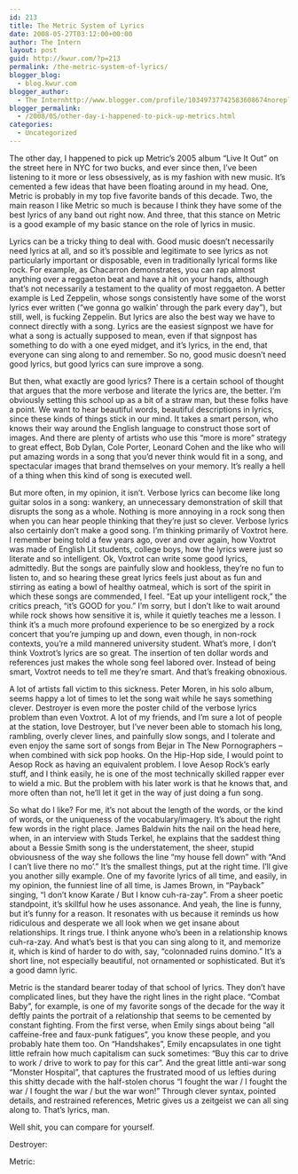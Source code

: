 ```yaml
---
id: 213
title: The Metric System of Lyrics
date: 2008-05-27T03:12:00+00:00
author: The Intern
layout: post
guid: http://kwur.com/?p=213
permalink: /the-metric-system-of-lyrics/
blogger_blog:
  - blog.kwur.com
blogger_author:
  - The Internhttp://www.blogger.com/profile/10349737742583608674noreply@blogger.com
blogger_permalink:
  - /2008/05/other-day-i-happened-to-pick-up-metrics.html
categories:
  - Uncategorized
---
```

<div class="pf-content">
  <p>
    The other day, I happened to pick up Metric’s 2005 album “Live It Out” on the street here in NYC for two bucks, and ever since then, I’ve been listening to it more or less obsessively, as is my fashion with new music. It’s cemented a few ideas that have been floating around in my head. One, Metric is probably in my top five favorite bands of this decade. Two, the main reason I like Metric so much is because I think they have some of the best lyrics of any band out right now. And three, that this stance on Metric is a good example of my basic stance on the role of lyrics in music.
  </p>
  
  <p>
    Lyrics can be a tricky thing to deal with. Good music doesn’t necessarily need lyrics at all, and so it’s possible and legitimate to see lyrics as not particularly important or disposable, even in traditionally lyrical forms like rock. For example, as Chacarron demonstrates, you can rap almost anything over a reggaeton beat and have a hit on your hands, although that’s not necessarily a testament to the quality of most reggaeton. A better example is Led Zeppelin, whose songs consistently have some of the worst lyrics ever written (“we gonna go walkin’ through the park every day”), but still, well, is fucking Zeppelin. But lyrics are also the best way we have to connect directly with a song. Lyrics are the easiest signpost we have for what a song is actually supposed to mean, even if that signpost has something to do with a one eyed midget, and it’s lyrics, in the end, that everyone can sing along to and remember. So no, good music doesn’t need good lyrics, but good lyrics can sure improve a song.
  </p>
  
  <p>
    But then, what exactly are good lyrics? There is a certain school of thought that argues that the more verbose and literate the lyrics are, the better. I’m obviously setting this school up as a bit of a straw man, but these folks have a point. We want to hear beautiful words, beautiful descriptions in lyrics, since these kinds of things stick in our mind. It takes a smart person, who knows their way around the English language to construct those sort of images. And there are plenty of artists who use this “more is more” strategy to great effect, Bob Dylan, Cole Porter, Leonard Cohen and the like who will put amazing words in a song that you’d never think would fit in a song, and spectacular images that brand themselves on your memory. It’s really a hell of a thing when this kind of song is executed well.
  </p>
  
  <p>
    But more often, in my opinion, it isn’t. Verbose lyrics can become like long guitar solos in a song: wankery, an unnecessary demonstration of skill that disrupts the song as a whole. Nothing is more annoying in a rock song then when you can hear people thinking that they’re just so clever. Verbose lyrics also certainly don’t make a good song. I’m thinking primarily of Voxtrot here. I remember being told a few years ago, over and over again, how Voxtrot was made of English Lit students, college boys, how the lyrics were just so literate and so intelligent. Ok, Voxtrot can write some good lyrics, admittedly. But the songs are painfully slow and hookless, they’re no fun to listen to, and so hearing these great lyrics feels just about as fun and stirring as eating a bowl of healthy oatmeal, which is sort of the spirit in which these songs are commended, I feel. “Eat up your intelligent rock,” the critics preach, “it’s GOOD for you.” I’m sorry, but I don’t like to wait around while rock shows how sensitive it is, while it quietly teaches me a lesson. I think it’s a much more profound experience to be so energized by a rock concert that you’re jumping up and down, even though, in non-rock contexts, you’re a mild mannered university student. What’s more, I don’t think Voxtrot’s lyrics are so great. The insertion of ten dollar words and references just makes the whole song feel labored over. Instead of being smart, Voxtrot needs to tell me they’re smart. And that’s freaking obnoxious.
  </p>
  
  <p>
    A lot of artists fall victim to this sickness. Peter Moren, in his solo album, seems happy a lot of times to let the song wait while he says something clever. Destroyer is even more the poster child of the verbose lyrics problem than even Voxtrot. A lot of my friends, and I’m sure a lot of people at the station, love Destroyer, but I’ve never been able to stomach his long, rambling, overly clever lines, and painfully slow songs, and I tolerate and even enjoy the same sort of songs from Bejar in The New Pornographers – when combined with sick pop hooks. On the Hip-Hop side, I would point to Aesop Rock as having an equivalent problem. I love Aesop Rock’s early stuff, and I think easily, he is one of the most technically skilled rapper ever to wield a mic. But the problem with his later work is that he knows that, and more often than not, he’ll let it get in the way of just doing a fun song.
  </p>
  
  <p>
    So what do I like? For me, it’s not about the length of the words, or the kind of words, or the uniqueness of the vocabulary/imagery. It’s about the right few words in the right place. James Baldwin hits the nail on the head here, when, in an interview with Studs Terkel, he explains that the saddest thing about a Bessie Smith song is the understatement, the sheer, stupid obviousness of the way she follows the line “my house fell down” with “And I can’t live there no mo’.” It’s the smallest things, put at the right time. I’ll give you another silly example. One of my favorite lyrics of all time, and easily, in my opinion, the funniest line of all time, is James Brown, in “Payback” singing, “I don’t know Karate / But I know cuh-ra-zay”. From a sheer poetic standpoint, it’s skillful how he uses assonance. And yeah, the line is funny, but it’s funny for a reason. It resonates with us because it reminds us how ridiculous and desperate we all look when we get insane about relationships. It rings true. I think anyone who’s been in a relationship knows cuh-ra-zay. And what’s best is that you can sing along to it, and memorize it, which is kind of harder to do with, say, “colonnaded ruins domino.” It’s a short line, not especially beautiful, not ornamented or sophisticated. But it’s a good damn lyric.
  </p>
  
  <p>
    Metric is the standard bearer today of that school of lyrics. They don’t have complicated lines, but they have the right lines in the right place. “Combat Baby”, for example, is one of my favorite songs of the decade for the way it deftly paints the portrait of a relationship that seems to be cemented by constant fighting. From the first verse, when Emily sings about being “all caffeine-free and faux-punk fatigues”, you know these people, and you probably hate them too. On “Handshakes”, Emily encapsulates in one tight little refrain how much capitalism can suck sometimes: “Buy this car to drive to work / drive to work to pay for this car”. And the great little anti-war song “Monster Hospital”, that captures the frustrated mood of us lefties during this shitty decade with the half-stolen chorus “I fought the war / I fought the war / I fought the war / but the war won!” Through clever syntax, pointed details, and restrained references, Metric gives us a zeitgeist we can all sing along to. That’s lyrics, man.
  </p>
  
  <p>
    Well shit, you can compare for yourself.
  </p>
  
  <p>
    Destroyer:<br />
  </p>
  
  <p>
    Metric:<br />
  </p>
</div>